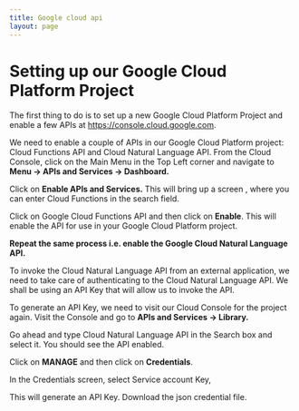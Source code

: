 ```yaml
---
title: Google cloud api
layout: page
---
```

<!--StartFragment-->

# Setting up our Google Cloud Platform Project

The first thing to do is to set up a new Google Cloud Platform Project and enable a few APIs at <https://console.cloud.google.com>.

We need to enable a couple of APIs in our Google Cloud Platform project: Cloud Functions API and Cloud Natural Language API. From the Cloud Console, click on the Main Menu in the Top Left corner and navigate to **Menu → APIs and Services → Dashboard.**

Click on **Enable APIs and Services.** This will bring up a screen , where you can enter Cloud Functions in the search field.

Click on Google Cloud Functions API and then click on **Enable**. This will enable the API for use in your Google Cloud Platform project.

**Repeat the same process i.e. enable the Google Cloud Natural Language API.**

To invoke the Cloud Natural Language API from an external application, we need to take care of authenticating to the Cloud Natural Language API. We shall be using an API Key that will allow us to invoke the API.

To generate an API Key, we need to visit our Cloud Console for the project again. Visit the Console and go to **APIs and Services → Library.**

Go ahead and type Cloud Natural Language API in the Search box and select it. You should see the API enabled.

Click on **MANAGE** and then click on **Credentials**.

In the Credentials screen, select Service account Key,

This will generate an API Key. Download the json credential file.
